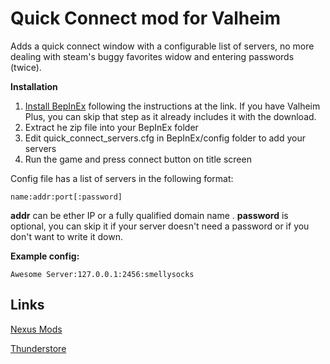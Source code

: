 # Quick Connect mod for Valheim

Adds a quick connect window with a configurable list of servers, no more dealing with steam's buggy favorites widow and entering passwords (twice).  
  
**Installation**
1.  [Install BepInEx](https://valheim.thunderstore.io/package/denikson/BepInExPack_Valheim/) following the instructions at the link.
      If you have Valheim Plus, you can skip that step as it already includes it with the download.
3.  Extract he zip file into your BepInEx folder
4.  Edit quick_connect_servers.cfg in BepInEx/config folder to add your servers
5.  Run the game and press connect button on title screen

Config file has a list of servers in the following format:
  

```
name:addr:port[:password]
```

**addr** can be ether IP or a fully qualified domain name .
**password** is optional, you can skip it if your server doesn't need a password or if you don't want to write it down.
  
**Example config:**

```
Awesome Server:127.0.0.1:2456:smellysocks
```

## Links

[Nexus Mods](https://www.nexusmods.com/valheim/mods/193)

[Thunderstore](https://valheim.thunderstore.io/package/bdew/QuickConnect/)
